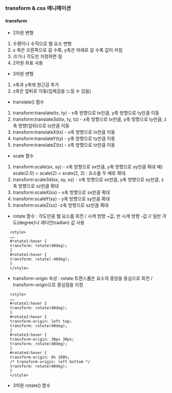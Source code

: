 ### transform & css 애니메이션
#### transform
- 2차원 변형
 1) 수평이나 수직으로 웹 요소 변형
 2) x 축은 오른쪽으로 갈 수록, y축은 아래로 갈 수록 값이 커짐
 3) 크기나 각도만 지정하면 됨
 4) 2차원 좌표 사용
- 3차원 변형
 1) x축과 y축에 원근감 추가
 2) z축은 앞뒤로 이동(입체감을 느낄 수 있음)
- translate() 함수
 1) transform:translate(tx, ty) - x축 방향으로 tx만큼, y축 방향으로 ty만큼 이동
 2) transform:translate3d(tx, ty, tz) - x축 방향으로 tx만큼, y축 방향으로 ty만큼, z축 방향(앞뒤)으로 tz만큼 이동
 3) transform:translateX(tx) - x축 방향으로 tx만큼 이동
 4) transform:translateY(ty) - y축 방향으로 ty만큼 이동
 5) transform:translateZ(tz) - z축 방향으로 tz만큼 이동
- scale 함수
 1) transform:scale(sx, sy) - x축 방향으로 sx만큼, y축 방향으로 sy만큼 확대
 예) scale(2.0) = scale(2) = scale(2, 2) : 요소를 두 배로 확대.
 2) transform:scale3d(sx, sy, sz) - x축 방향으로 sx만큼, y축 방향으로 sy만큼, z축 방향으로 sz만큼 확대
 3) transform:scaleX(sx) – x축 방향으로 sx만큼 확대
 4) transform:scaleY(sy) - y축 방향으로 sy만큼 확대
 5) transform:scaleZ(sz) -z축 방향으로 sz만큼 확대
- rotate 함수 : 각도만큼 웹 요소를 회전 / 시계 방향 +값, 반 시계 방향 -값 // 일반 각도(degree)나 래디안(radian) 값 사용
```
  <style>
  ……
  #rotate1:hover {
  transform: rotate(40deg); 
  }
  #rotate2:hover {
  transform: rotate(-40deg); 
  }
  </style>
```
- transform-origin 속성 : rotate 트랜스폼은 요소의 중앙을 중심으로 회전 /  transform-origin으로 중심점을 지정
```
  <style>
  ……
  #rotate1:hover {
  transform: rotate(40deg);
  }
  #rotate2:hover {
  transform-origin: left top;
  transform: rotate(40deg); 
  }
  #rotate3:hover {
  transform-origin: 30px 30px;
  transform: rotate(40deg); 
  }
  #rotate4:hover {
  transform-origin: 0% 100%; 
  /* transform-origin: left bottom */
  transform: rotate(40deg); 
  }
  </style>
```
- 3차원 rotate() 함수


